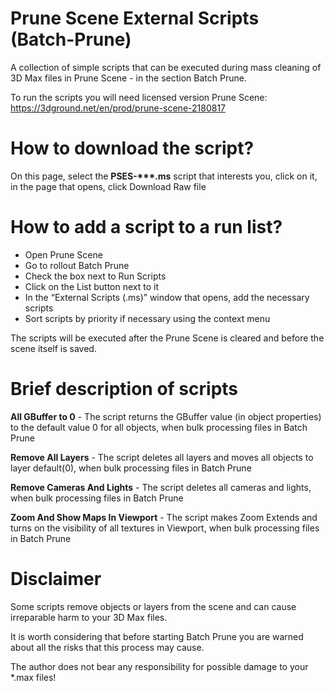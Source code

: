 # Prune Scene External Scripts (Batch-Prune)
A collection of simple scripts that can be executed during mass cleaning of 3D Max files in Prune Scene - in the section Batch Prune.

To run the scripts you will need licensed version Prune Scene:
https://3dground.net/en/prod/prune-scene-2180817


# How to download the script?
On this page, select the __PSES-***.ms__ script that interests you, click on it, in the page that opens, click Download Raw file

# How to add a script to a run list?
- Open Prune Scene
- Go to rollout Batch Prune
- Check the box next to Run Scripts
- Click on the List button next to it
- In the “External Scripts (.ms)” window that opens, add the necessary scripts
- Sort scripts by priority if necessary using the context menu

The scripts will be executed after the Prune Scene is cleared and before the scene itself is saved.

# Brief description of scripts
__All GBuffer to 0__ - The script returns the GBuffer value (in object properties) to the default value 0 for all objects, when bulk processing files in Batch Prune

__Remove All Layers__ - The script deletes all layers and moves all objects to layer default(0), when bulk processing files in Batch Prune

__Remove Cameras And Lights__ - The script deletes all cameras and lights, when bulk processing files in Batch Prune

__Zoom And Show Maps In Viewport__ - The script makes Zoom Extends and turns on the visibility of all textures in Viewport, when bulk processing files in Batch Prune

# Disclaimer
Some scripts remove objects or layers from the scene and can cause irreparable harm to your 3D Max files.

It is worth considering that before starting Batch Prune you are warned about all the risks that this process may cause.

The author does not bear any responsibility for possible damage to your *.max files!
